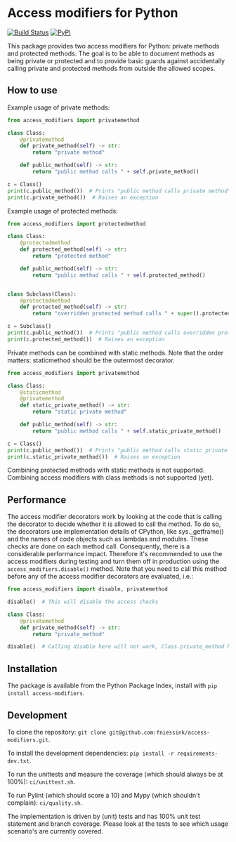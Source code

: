 # Access modifiers for Python

[![Build Status](https://travis-ci.com/fniessink/access-modifiers.svg?branch=master)](https://travis-ci.com/fniessink/access-modifiers)
[![PyPI](https://img.shields.io/pypi/v/access-modifiers.svg)](https://pypi.python.org/pypi/access-modifiers)

This package provides two access modifiers for Python: private methods and protected methods. The goal is to be able to document methods as being private or protected and to provide basic guards against accidentally calling private and protected methods from outside the allowed scopes.

## How to use

Example usage of private methods:

```python
from access_modifiers import privatemethod

class Class:
    @privatemethod
    def private_method(self) -> str:
        return "private method"

    def public_method(self) -> str:
        return "public method calls " + self.private_method()

c = Class()
print(c.public_method())  # Prints "public method calls private method"
print(c.private_method())  # Raises an exception
```

Example usage of protected methods:

```python
from access_modifiers import protectedmethod

class Class:
    @protectedmethod
    def protected_method(self) -> str:
        return "protected method"

    def public_method(self) -> str:
        return "public method calls " + self.protected_method()


class Subclass(Class):
    @protectedmethod
    def protected_method(self) -> str:
        return "overridden protected method calls " + super().protected_method()

c = Subclass()
print(c.public_method())  # Prints "public method calls overridden protected method calls protected method"
print(c.protected_method())  # Raises an exception
```

Private methods can be combined with static methods. Note that the order matters: staticmethod should be the outermost decorator.

```python
from access_modifiers import privatemethod

class Class:
    @staticmethod
    @privatemethod
    def static_private_method() -> str:
        return "static private method"

    def public_method(self) -> str:
        return "public method calls " + self.static_private_method()

c = Class()
print(c.public_method())  # Prints "public method calls static private method"
print(c.static_private_method())  # Raises an exception
```

Combining protected methods with static methods is not supported. Combining access modifiers with class methods is not supported (yet).

## Performance

The access modifier decorators work by looking at the code that is calling the decorator to decide whether it is allowed to call the method. To do so, the decorators use implementation details of CPython, like sys._getframe() and the names of code objects such as lambdas and modules. These checks are done on each method call. Consequently, there is a considerable performance impact. Therefore it's recommended to use the access modifiers during testing and turn them off in production using the `access_modifiers.disable()` method. Note that you need to call this method before any of the access modifier decorators are evaluated, i.e.:

```python
from access_modifiers import disable, privatemethod

disable()  # This will disable the access checks

class Class:
    @privatemethod
    def private_method(self) -> str:
        return "private_method"

disable()  # Calling disable here will not work, Class.private_method has already been wrapped
```

## Installation

The package is available from the Python Package Index, install with `pip install access-modifiers`.

## Development 

To clone the repository: `git clone git@github.com:fniessink/access-modifiers.git`.

To install the development dependencies: `pip install -r requirements-dev.txt`.

To run the unittests and measure the coverage (which should always be at 100%): `ci/unittest.sh`.

To run Pylint (which should score a 10) and Mypy (which shouldn't complain): `ci/quality.sh`.

The implementation is driven by (unit) tests and has 100% unit test statement and branch coverage. Please look at the tests to see which usage scenario's are currently covered.
